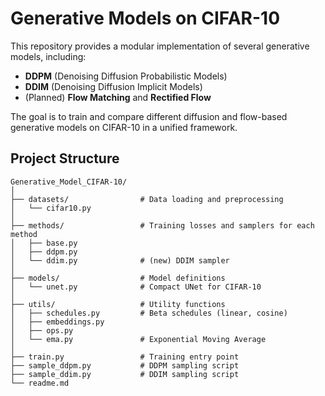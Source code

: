 # Generative Models on CIFAR-10

This repository provides a modular implementation of several generative models, including:

- **DDPM** (Denoising Diffusion Probabilistic Models)  
- **DDIM** (Denoising Diffusion Implicit Models)  
- (Planned) **Flow Matching** and **Rectified Flow**

The goal is to train and compare different diffusion and flow-based generative models on CIFAR-10 in a unified framework.

## Project Structure

```text
Generative_Model_CIFAR-10/
│
├── datasets/                # Data loading and preprocessing
│   └── cifar10.py
│
├── methods/                 # Training losses and samplers for each method
│   ├── base.py
│   ├── ddpm.py
│   └── ddim.py              # (new) DDIM sampler
│
├── models/                  # Model definitions
│   └── unet.py              # Compact UNet for CIFAR-10
│
├── utils/                   # Utility functions
│   ├── schedules.py         # Beta schedules (linear, cosine)
│   ├── embeddings.py
│   ├── ops.py
│   └── ema.py               # Exponential Moving Average
│
├── train.py                 # Training entry point
├── sample_ddpm.py           # DDPM sampling script
├── sample_ddim.py           # DDIM sampling script
└── readme.md



